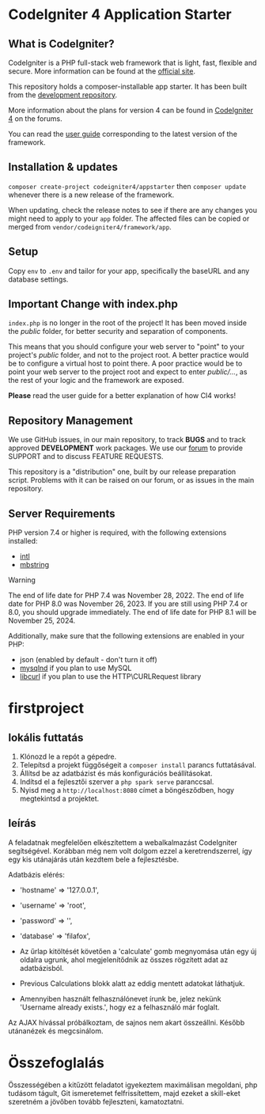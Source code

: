 # CodeIgniter 4 Application Starter

## What is CodeIgniter?

CodeIgniter is a PHP full-stack web framework that is light, fast, flexible and secure.
More information can be found at the [official site](https://codeigniter.com).

This repository holds a composer-installable app starter.
It has been built from the
[development repository](https://github.com/codeigniter4/CodeIgniter4).

More information about the plans for version 4 can be found in [CodeIgniter 4](https://forum.codeigniter.com/forumdisplay.php?fid=28) on the forums.

You can read the [user guide](https://codeigniter.com/user_guide/)
corresponding to the latest version of the framework.

## Installation & updates

`composer create-project codeigniter4/appstarter` then `composer update` whenever
there is a new release of the framework.

When updating, check the release notes to see if there are any changes you might need to apply
to your `app` folder. The affected files can be copied or merged from
`vendor/codeigniter4/framework/app`.

## Setup

Copy `env` to `.env` and tailor for your app, specifically the baseURL
and any database settings.

## Important Change with index.php

`index.php` is no longer in the root of the project! It has been moved inside the _public_ folder,
for better security and separation of components.

This means that you should configure your web server to "point" to your project's _public_ folder, and
not to the project root. A better practice would be to configure a virtual host to point there. A poor practice would be to point your web server to the project root and expect to enter _public/..._, as the rest of your logic and the
framework are exposed.

**Please** read the user guide for a better explanation of how CI4 works!

## Repository Management

We use GitHub issues, in our main repository, to track **BUGS** and to track approved **DEVELOPMENT** work packages.
We use our [forum](http://forum.codeigniter.com) to provide SUPPORT and to discuss
FEATURE REQUESTS.

This repository is a "distribution" one, built by our release preparation script.
Problems with it can be raised on our forum, or as issues in the main repository.

## Server Requirements

PHP version 7.4 or higher is required, with the following extensions installed:

- [intl](http://php.net/manual/en/intl.requirements.php)
- [mbstring](http://php.net/manual/en/mbstring.installation.php)

> [!WARNING]
> The end of life date for PHP 7.4 was November 28, 2022.
> The end of life date for PHP 8.0 was November 26, 2023.
> If you are still using PHP 7.4 or 8.0, you should upgrade immediately.
> The end of life date for PHP 8.1 will be November 25, 2024.

Additionally, make sure that the following extensions are enabled in your PHP:

- json (enabled by default - don't turn it off)
- [mysqlnd](http://php.net/manual/en/mysqlnd.install.php) if you plan to use MySQL
- [libcurl](http://php.net/manual/en/curl.requirements.php) if you plan to use the HTTP\CURLRequest library

# firstproject

## lokális futtatás

1. Klónozd le a repót a gépedre.
2. Telepítsd a projekt függőségeit a `composer install` parancs futtatásával.
3. Állítsd be az adatbázist és más konfigurációs beállításokat.
4. Indítsd el a fejlesztői szerver a `php spark serve` paranccsal.
5. Nyisd meg a `http://localhost:8080` címet a böngésződben, hogy megtekintsd a projektet.

## leírás

A feladatnak megfelelően elkészítettem a webalkalmazást CodeIgniter segítségével. Korábban még nem volt dolgom ezzel a keretrendszerrel, így egy kis utánajárás után kezdtem bele a fejlesztésbe.

Adatbázis elérés:

- 'hostname' => '127.0.0.1',
- 'username' => 'root',
- 'password' => '',
- 'database' => 'filafox',

- Az űrlap kitöltését követően a 'calculate' gomb megnyomása után egy új oldalra ugrunk, ahol megjelenítődnik az összes rögzített adat az adatbázisból.
- Previous Calculations blokk alatt az eddig mentett adatokat láthatjuk.
- Amennyiben használt felhasználónevet írunk be, jelez nekünk 'Username already exists.', hogy ez a felhasználó már foglalt.

Az AJAX hívással próbálkoztam, de sajnos nem akart összeállni. Később utánanézek és megcsinálom.

# Összefoglalás

Összességében a kitűzött feladatot igyekeztem maximálisan megoldani, php tudásom tágult, Git ismeretemet felfrissítettem, majd ezeket a skill-eket szeretném a jövőben tovább fejleszteni, kamatoztatni.
